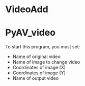 # VideoAdd
# PyAV_video
To start this program, you must set:
- Name of original video
- Name of image to change video
- Coordinates of image (X)
- Coordinates of image (Y)
- Name of output video
